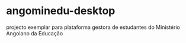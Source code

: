 # angominedu-desktop
projecto exemplar para plataforma gestora de estudantes do Ministério Angolano da Educação
